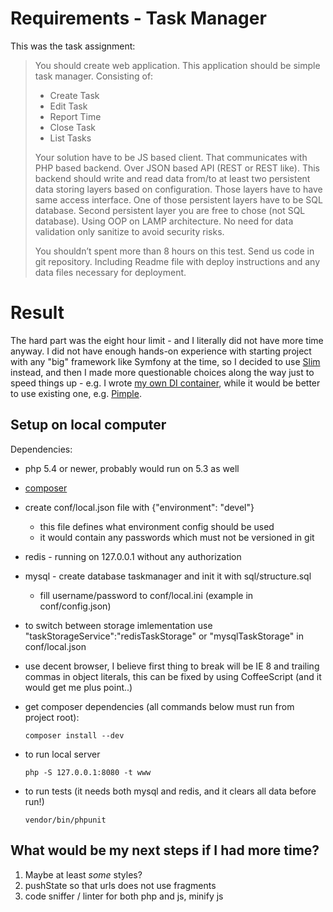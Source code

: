 # Requirements - Task Manager

This was the task assignment:

> You should create web application. This application should be simple task manager. Consisting of:
>
> * Create Task
> * Edit Task
> * Report Time
> * Close Task
> * List Tasks
>
> Your solution have to be JS based client. That communicates with PHP based backend. Over JSON based API (REST or REST
> like). This backend should write and read data from/to at least two persistent data storing layers based on
> configuration. Those layers have to have same access interface. One of those persistent layers have to be SQL database.
> Second persistent layer you are free to chose (not SQL database). Using OOP on LAMP architecture. No need for data
> validation only sanitize to avoid security risks.
>
> You shouldn’t spent more than 8 hours on this test. Send us code in git repository. Including Readme file with deploy
> instructions and any data files necessary for deployment.

# Result

The hard part was the eight hour limit - and I literally did not have more time anyway. I did not have enough hands-on
experience with starting project with any "big" framework like Symfony at the time, so I decided to use
[Slim](http://www.slimframework.com/) instead, and then I made more questionable choices along the way just to speed
things up - e.g. I wrote [my own DI
container](https://github.com/m6k/marionette-task-manager-example/blob/master/src/Container.php), while it would be
better to use existing one, e.g. [Pimple](http://pimple.sensiolabs.org/).

## Setup on local computer

Dependencies:

- php 5.4 or newer, probably would run on 5.3 as well
- [composer](https://getcomposer.org/)
- create conf/local.json file with {"environment": "devel"}
  - this file defines what environment config should be used
  - it would contain any passwords which must not be versioned in git
- redis - running on 127.0.0.1 without any authorization
- mysql - create database taskmanager and init it with sql/structure.sql
  - fill username/password to conf/local.ini (example in conf/config.json)
- to switch between storage imlementation use "taskStorageService":"redisTaskStorage" or "mysqlTaskStorage"
  in conf/local.json
- use decent browser, I believe first thing to break will be IE 8 and trailing commas in object literals,
  this can be fixed by using CoffeeScript (and it would get me plus point..)


- get composer dependencies (all commands below must run from project root):

	`composer install --dev`

- to run local server

	`php -S 127.0.0.1:8080 -t www`

- to run tests (it needs both mysql and redis, and it clears all data before run!)

	`vendor/bin/phpunit`


## What would be my next steps if I had more time?

1. Maybe at least <em>some</em> styles?
1. pushState so that urls does not use fragments
1. code sniffer / linter for both php and js, minify js